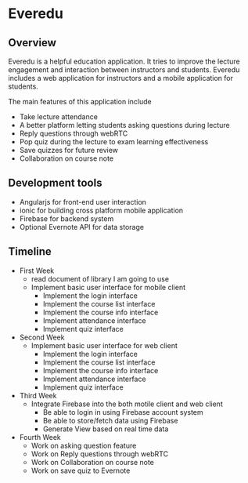 # Everedu

## Overview 
Everedu is a helpful education application. It tries to improve the lecture engagement and interaction between instructors and students. Everedu includes a web application for instructors and a mobile application for students. 

The main features of this application include

+ Take lecture attendance
+ A better platform letting students asking questions during lecture
+ Reply questions through webRTC
+ Pop quiz during the lecture to exam learning effectiveness
+ Save quizzes for future review
+ Collaboration on course note

## Development tools
+ Angularjs for front-end user interaction 
+ ionic for building cross platform mobile application
+ Firebase for backend system 
+ Optional Evernote API for data storage


## Timeline
+ First Week
	+ read document of library I am going to use
	+ Implement basic user interface for mobile client
		+ Implement the login interface
		+ Implement the course list interface
		+ Implement the course info interface 
		+ Implement attendance interface
		+ Implement quiz interface 
+ Second Week
	+ Implement basic user interface for web client
		+ Implement the login interface
		+ Implement the course list interface
		+ Implement the course info interface 
		+ Implement attendance interface
		+ Implement quiz interface  
+ Third Week
	+ Integrate Firebase into the both motile client and web client
		+ Be able to login in using Firebase account system
		+ Be able to store/fetch data using Firebase
		+ Generate View based on real time data
+ Fourth Week
	+ Work on asking question feature
	+ Work on Reply questions through webRTC
	+ Work on Collaboration on course note
	+ Work on save quiz to Evernote
